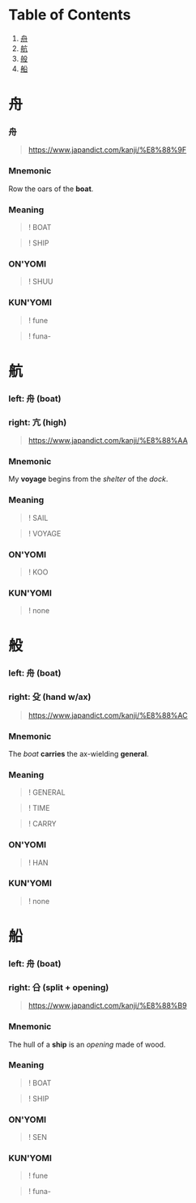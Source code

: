# Table of Contents

1. [舟](#舟)
2. [航](#航)
3. [般](#般)
4. [船](#船)


# 舟
### 舟
> https://www.japandict.com/kanji/%E8%88%9F

### Mnemonic
Row the oars of the **boat**.

### Meaning
>! BOAT

>! SHIP

### ON'YOMI
>! SHUU

### KUN'YOMI
>! fune

>! funa-


# 航
### left: 舟 (boat)
### right: 亢 (high)
> https://www.japandict.com/kanji/%E8%88%AA

### Mnemonic
My **voyage** begins from the _shelter_ of the _dock_.

### Meaning
>! SAIL

>! VOYAGE

### ON'YOMI
>! KOO

### KUN'YOMI
>! none


# 般
### left: 舟 (boat)
### right: 殳 (hand w/ax)
> https://www.japandict.com/kanji/%E8%88%AC

### Mnemonic
The _boat_ **carries** the ax-wielding **general**.

### Meaning
>! GENERAL

>! TIME

>! CARRY

### ON'YOMI
>! HAN

### KUN'YOMI
>! none


# 船
### left: 舟 (boat)
### right: 㕣 (split +  opening)
> https://www.japandict.com/kanji/%E8%88%B9

### Mnemonic
The hull of a **ship** is an _opening_ made of wood.

### Meaning
>! BOAT

>! SHIP

### ON'YOMI
>! SEN

### KUN'YOMI
>! fune

>! funa-
